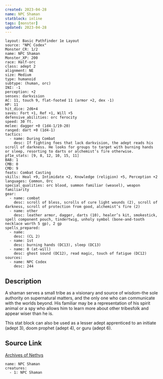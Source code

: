 ```yaml
---
created: 2023-04-28
name: NPC Shaman
statblock: inline
tags: [monster]
updated: 2023-04-28
---
```

```statblock
layout: Basic Pathfinder 1e Layout
source: "NPC Codex"
Monster_CR: 1/2
name: NPC Shaman
Monster_XP: 200
race: Half-orc
class: adept 2
alignment: NE
size: Medium
type: humanoid
subtype: (human, orc)
INI: -1
perception: +2
senses: darkvision
AC: 11, touch 9, flat-footed 11 (armor +2, dex -1)
HP: 11
hit_dice: 2d6+4
saves: Fort +1, Ref +1, Will +5
defensive_abilities: orc ferocity
speed: 30 ft.
melee: dagger +0 (1d4-1/19-20)
ranged: dart +0 (1d4-1)
tactics:
  - name: During Combat
    desc: If fighting foes that lack darkvision, the adept reads his scroll of darkness. He looks for groups to target with burning hands or sleep, resorting to darts or alchemist’s fire otherwise.
pf1e_stats: [9, 8, 12, 10, 15, 11]
BAB: 1
CMB: 0
CMD: 9
feats: Combat Casting
skills: Heal +9, Intimidate +2, Knowledge (religion) +5, Perception +2
languages: Common, Orc
special_qualities: orc blood, summon familiar (weasel), weapon familiarity
gear:
  - name: combat
    desc: scroll of bless, scrolls of cure light wounds (2), scroll of darkness, scroll of protection from good, alchemist’s fire (2)
  - name: other
    desc: leather armor, dagger, darts (10), healer’s kit, smokestick, spell component pouch, tindertwig, unholy symbol (bone-and-tooth necklace worth 5 gp), 2 gp
spells_prepared:
  - name:
    desc: (CL 2)
  - name: 1st
    desc: burning hands (DC13), sleep (DC13)
  - name: 0 (at-will)
    desc: ghost sound (DC12), read magic, touch of fatigue (DC12)
sources:
  - name: NPC Codex
    desc: 244
```
## Description
A shaman serves a small tribe as a visionary and source of wisdom-the sole authority on supernatural matters, and the only one who can communicate with the worlds beyond. His familiar may be a representation of his spirit animal or a spy who allows him to learn more about other tribesfolk and appear wiser than he is.

This stat block can also be used as a lesser adept apprenticed to an initiate (adept 3), doom prophet (adept 4), or guru (adept 6).
## Source Link
[Archives of Nethys](https://aonprd.com/NPCDisplay.aspx?ItemName=Shaman)
```encounter-table
name: NPC Shaman
creatures:
  - 1: NPC Shaman
```

